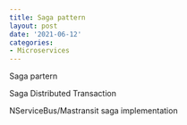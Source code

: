 ```yaml
---
title: Saga pattern
layout: post
date: '2021-06-12'
categories:
- Microservices
---
```


Saga partern

Saga Distributed Transaction

NServiceBus/Mastransit saga implementation
